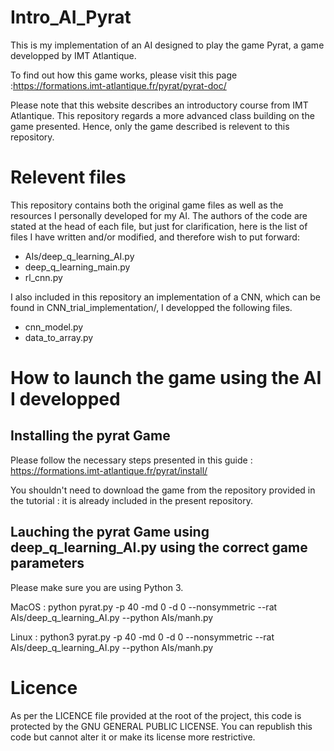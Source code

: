# Intro_AI_Pyrat

This is my implementation of an AI designed to play the game Pyrat, a game developped by IMT Atlantique.

To find out how this game works, please visit this page :https://formations.imt-atlantique.fr/pyrat/pyrat-doc/

Please note that this website describes an introductory course from IMT Atlantique. This repository regards a more advanced class building on the game presented. 
Hence, only the game described is relevent to this repository.

# Relevent files 

This repository contains both the original game files as well as the resources I personally developed for my AI. The authors of the code are stated at the head of each file, but just for clarification, here is the list of files I have written and/or modified, and therefore wish to put forward:

- AIs/deep_q_learning_AI.py
- deep_q_learning_main.py
- rl_cnn.py

I also included in this repository an implementation of a CNN, which can be found in CNN_trial_implementation/, I developped the following files.

- cnn_model.py
- data_to_array.py

# How to launch the game using the AI I developped

## Installing the pyrat Game

Please follow the necessary steps presented in this guide :
https://formations.imt-atlantique.fr/pyrat/install/

You shouldn't need to download the game from the repository provided in the tutorial : it is already included in the present repository.

## Lauching the pyrat Game using deep_q_learning_AI.py using the correct game parameters

Please make sure you are using Python 3.

MacOS : 
python pyrat.py -p 40 -md 0 -d 0 --nonsymmetric --rat AIs/deep_q_learning_AI.py --python AIs/manh.py

Linux :
python3 pyrat.py -p 40 -md 0 -d 0 --nonsymmetric --rat AIs/deep_q_learning_AI.py --python AIs/manh.py

# Licence

As per the LICENCE file provided at the root of the project, this code is protected by the GNU GENERAL PUBLIC LICENSE. You can republish this code but cannot alter it or make its license more restrictive.


